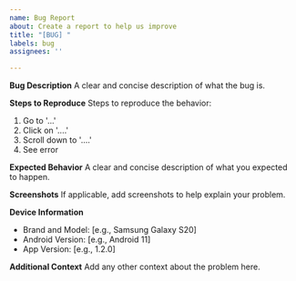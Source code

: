 ```yaml
---
name: Bug Report
about: Create a report to help us improve
title: "[BUG] "
labels: bug
assignees: ''

---
```


**Bug Description**
A clear and concise description of what the bug is.

**Steps to Reproduce**
Steps to reproduce the behavior:
1. Go to '...'
2. Click on '....'
3. Scroll down to '....'
4. See error

**Expected Behavior**
A clear and concise description of what you expected to happen.

**Screenshots**
If applicable, add screenshots to help explain your problem.

**Device Information**
- Brand and Model: [e.g., Samsung Galaxy S20]
- Android Version: [e.g., Android 11]
- App Version: [e.g., 1.2.0]

**Additional Context**
Add any other context about the problem here.
